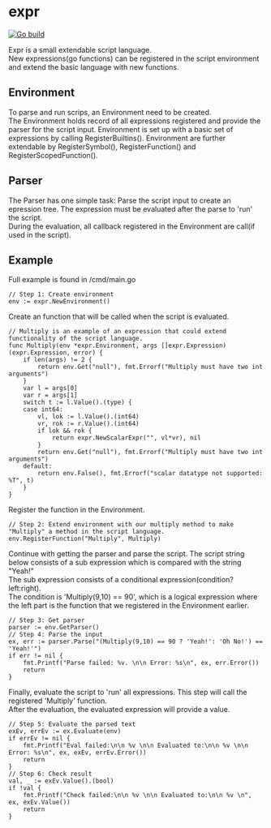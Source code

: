 # expr

[![Go build](https://github.com/hanslad/expr/actions/workflows/go-build.yml/badge.svg)](https://github.com/hanslad/expr/actions/workflows/go-build.yml)


Expr is a small extendable script language.  
New expressions(go functions) can be registered in the script environment and extend the basic language with new functions.

## Environment
To parse and run scrips, an Environment need to be created.  
The Environment holds record of all expressions registered and provide the parser for the script input.
Environment is set up with a basic set of expressions by calling RegisterBuiltins().
Environment are further extendable by RegisterSymbol(), RegisterFunction() and RegisterScopedFunction().

## Parser
The Parser has one simple task: Parse the script input to create an epression tree. 
The expression must be evaluated after the parse to 'run' the script.  
During the evaluation, all callback registered in the Environment are call(if used in the script).

## Example
Full example is found in /cmd/main.go

```golang 
// Step 1: Create environment
env := expr.NewEnvironment()
```
Create an function that will be called when the script is evaluated. 
```golang 
// Multiply is an example of an expression that could extend functionality of the script language.
func Multiply(env *expr.Environment, args []expr.Expression) (expr.Expression, error) {
	if len(args) != 2 {
		return env.Get("null"), fmt.Errorf("Multiply must have two int arguments")
	}
	var l = args[0]
	var r = args[1]
	switch t := l.Value().(type) {
	case int64:
		vl, lok := l.Value().(int64)
		vr, rok := r.Value().(int64)
		if lok && rok {
			return expr.NewScalarExpr("", vl*vr), nil
		}
		return env.Get("null"), fmt.Errorf("Multiply must have two int arguments")
	default:
		return env.False(), fmt.Errorf("scalar datatype not supported: %T", t)
	}
}
```
Register the function in the Environment.
```golang 
// Step 2: Extend environment with our multiply method to make "Multiply" a method in the script language.
env.RegisterFunction("Multiply", Multiply)
```
Continue with getting the parser and parse the script.
The script string below consists of a sub expression which is compared with the string "Yeah!"  
The sub expression consists of a conditional expression(condition?left:right).  
The condition is 'Multiply(9,10) == 90', which is a logical expression where the left part is the function that we registered in the Environment earlier.
```golang 
// Step 3: Get parser
parser := env.GetParser()
// Step 4: Parse the input
ex, err := parser.Parse("(Multiply(9,10) == 90 ? 'Yeah!': 'Oh No!') == 'Yeah!'")
if err != nil {
    fmt.Printf("Parse failed: %v. \n\n Error: %s\n", ex, err.Error())
    return
}
```
Finally, evaluate the script to 'run' all expressions. This step will call the registered 'Multiply' function.  
After the evaluation, the evaluated expression will provide a value.

```golang 
// Step 5: Evaluate the parsed text
exEv, errEv := ex.Evaluate(env)
if errEv != nil {
    fmt.Printf("Eval failed:\n\n %v \n\n Evaluated to:\n\n %v \n\n Error: %s\n", ex, exEv, errEv.Error())
    return
}
// Step 6: Check result
val, _ := exEv.Value().(bool)
if !val {
    fmt.Printf("Check failed:\n\n %v \n\n Evaluated to:\n\n %v \n", ex, exEv.Value())
    return
}
```

